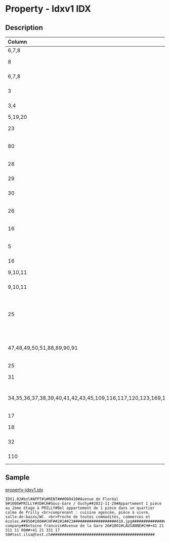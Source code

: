 # Property - Idxv1 IDX

## Description

| Column | Type | Format | Description |
| :--- | :--- | :--- | :--- |
| 6,7,8 | string | [UID](https://en.wikipedia.org/wiki/Unique_identifier) | @rfDoc#ignore |
| 8 | string | [String](https://en.wikipedia.org/wiki/String_(computer_science)) | Property ID in your system |
| 6,7,8 | string | [String](https://en.wikipedia.org/wiki/String_(computer_science)) | Property reference |
| 3 | string | [Property Category](../values/property_category_id.md) | Property category |
| 3,4 | string | [Property Subcategory](../values/property_subcategory_id.md) | Property subcategory |
| 5,19,20 | Integer | [Number](https://en.wikipedia.org/wiki/Integer) | Property price |
| 23 | string | [Currency](../values/currency_id.md) | Property currency |
| 80 | string | [UID](https://en.wikipedia.org/wiki/Unique_identifier) | User ID of the main broker in charge |
| 28 | Integer | [Number](https://en.wikipedia.org/wiki/Integer) | Property habitable area |
| 29 | Integer | [Number](https://en.wikipedia.org/wiki/Integer) | Property land area |
| 30 | Integer | [Number](https://en.wikipedia.org/wiki/Integer) | Property usable area |
| 26 | Float | [Float](https://en.wikipedia.org/wiki/Decimal) | Property number of rooms |
| 16 | string | [Property Availability](../values/property_availability_id.md) | Property availability |
| 5 | string | [Transaction Type](../values/transaction_type_id.md) | Property transaction type |
| 16 | date | d.m.Y | d-m-Y | Y-m-d | Property availability date |
| 9,10,11 | json | { "location_level": country|canton|district|zone|city|quarter, "location_name": string, "zip": string, "line1": string, "line2": string, "line3": string, "environment_id": string, "altitude": string, "longitude": string, "latitude": string } | Property real location |
| 9,10,11 | json | { "location_level": country|canton|district|zone|city|quarter, "location_name": string, "zip": string, "line1": string, "line2": string, "line3": string, "environment_id": string, "altitude": string, "longitude": string, "latitude": string } | Property alternate location |
| 25 | json | { "filename": string, "is_brochure"?: boolean, "is_plan"?: boolean } | Semicolon separated list of documents |
| 47,48,49,50,51,88,89,90,91 | json | { "filename": string, "brochure_page"?: 0|0.5|1, "is_website"?: boolean, "is_portal"?: boolean, "is_plan"?: boolean } | Semicolon separated list of photos |
| 25 | Integer | [Number](https://en.wikipedia.org/wiki/Integer) | Property floor |
| 31 | Integer | [Number](https://en.wikipedia.org/wiki/Integer) | Property volume |
| 34,35,36,37,38,39,40,41,42,43,45,109,116,117,120,123,169,175 | json | { "amenity_id": string, "amenity_value": string } | amenities |
| 17 | string | [String](https://en.wikipedia.org/wiki/String_(computer_science)) | Property title |
| 18 | string | [String](https://en.wikipedia.org/wiki/String_(computer_science)) | Property description |
| 32 | Integer | [Number](https://en.wikipedia.org/wiki/Integer) | Property year build |
| 110 | string | [String](https://en.wikipedia.org/wiki/String_(computer_science)) | Property ceiling height |

## Sample

[property-idxv1.idx](../samples/property-idxv1.idx)
```
IDX1.02#bnl#APPT#1#RENT###000410#Avenue de Floréal 9#1008#PRILLY#VD#CH#Sous-Gare / Ouchy##2022-11-29#Appartement 1 pièce au 2ème étage à PRILLY#Bel appartement de 1 pièce dans un quartier calme de Prilly <br>comprenant : cuisine agencée, pièce à vivre, salle-de-bains/WC. <br>Proche de toutes commodités, commerces et écoles.##850#100##CHF##2#1##23###################410.jpg######################6075#ma company##Antoine francois#Avenue de la Gare 26#1001#LAUSANNE#CH#+41 21 311 11 00##+41 21 331 17 50#test.ilsa@test.ch##############################################
```
